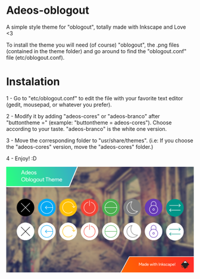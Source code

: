 # Adeos-oblogout

A simple style theme for "oblogout", totally made with Inkscape and Love <3

To install the theme you will need (of course) "oblogout", the .png files (contained in the theme folder) and go around to find the "oblogout.conf" file (etc/oblogout.conf).

# Instalation 

1 - Go to "etc/oblogout.conf" to edit the file with your favorite text editor (gedit, mousepad, or whatever you prefer).

2 - Modify it by adding "adeos-cores" or "adeos-branco" after "buttontheme =" (example: "buttontheme = adeos-cores"). Choose according to your taste. "adeos-branco" is the white one version.

3 - Move the corresponding folder to "usr/share/themes". (i.e: If you choose the "adeos-cores" version, move the "adeos-cores" folder.)

4 - Enjoy! :D 

![My image](https://github.com/bruhensant/Adeos-Oblogout/blob/master/Adeos%20v2%20-%20Cover.png)
